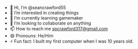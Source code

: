 - 👋 Hi, I’m @seancrawford55
- 👀 I’m interested in creating things
- 🌱 I’m currently learning gamemaker
- 💞️ I’m looking to collaborate on anything
- 📫 How to reach me spcrawford317@gmail.com
- 😄 Pronouns: He/Him
- ⚡ Fun fact: I built my first computer when I was 10 years old.

<!---
seancrawford55/seancrawford55 is a ✨ special ✨ repository because its `README.md` (this file) appears on your GitHub profile.
You can click the Preview link to take a look at your changes.
--->
